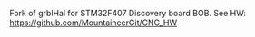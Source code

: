 Fork of grblHal for STM32F407 Discovery board BOB.
See HW: https://github.com/MountaineerGit/CNC_HW
